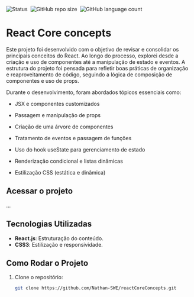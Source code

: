 ![Status](https://img.shields.io/badge/em%20Produção-black?style=for-the-badge&label=status&labelColor=000&color=00b140)&nbsp;
![GitHub repo size](https://img.shields.io/github/repo-size/Nathan-SWE/reactCoreConcepts?style=for-the-badge)&nbsp;
![GitHub language count](https://img.shields.io/github/languages/count/Nathan-SWE/reactCoreConcepts?style=for-the-badge)&nbsp;

# React Core concepts

Este projeto foi desenvolvido com o objetivo de revisar e consolidar os principais conceitos do React. Ao longo do processo, explorei desde a criação e uso de componentes até a manipulação de estado e eventos. A estrutura do projeto foi pensada para refletir boas práticas de organização e reaproveitamento de código, seguindo a lógica de composição de componentes e uso de props.

Durante o desenvolvimento, foram abordados tópicos essenciais como:

- JSX e componentes customizados

- Passagem e manipulação de props

- Criação de uma árvore de componentes

- Tratamento de eventos e passagem de funções

- Uso do hook useState para gerenciamento de estado

- Renderização condicional e listas dinâmicas

- Estilização CSS (estática e dinâmica)

## Acessar o projeto

...

## Tecnologias Utilizadas

- **React.js**: Estruturação do conteúdo.
- **CSS3**: Estilização e responsividade.

## Como Rodar o Projeto

1. Clone o repositório:
   ```bash
   git clone https://github.com/Nathan-SWE/reactCoreConcepts.git
   ```
